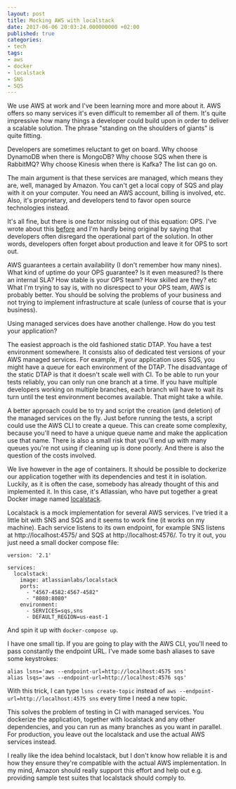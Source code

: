 ```yaml
---
layout: post
title: Mocking AWS with localstack
date: 2017-06-06 20:03:24.000000000 +02:00
published: true
categories:
- tech
tags:
- aws
- docker
- localstack
- SNS
- SQS
---
```


We use AWS at work and I've been learning more and more about it. AWS offers so many services it's even difficult to remember all of them. It's quite impressive how many things a developer could build upon in order to deliver a scalable solution. The phrase "standing on the shoulders of giants" is quite fitting.

<!--more-->

Developers are sometimes reluctant to get on board. Why choose DynamoDB when there is MongoDB? Why choose SQS when there is RabbitMQ? Why choose Kinesis when there is Kafka? The list can go on.

The main argument is that these services are managed, which means they are, well, managed by Amazon. You can't get a local copy of SQS and play with it on your computer. You need an AWS account, billing is involved, etc. Also, it's proprietary, and developers tend to favor open source technologies instead.

It's all fine, but there is one factor missing out of this equation: OPS. I've wrote about this <a href="{{ site.baseurl }}/2016/11/20/worked-fine-in-dev-ops-problem-now.html">before</a> and I'm hardly being original by saying that developers often disregard the operational part of the solution. In other words, developers often forget about production and leave it for OPS to sort out.

AWS guarantees a certain availability (I don't remember how many nines). What kind of uptime do your OPS guarantee? Is it even measured? Is there an internal SLA? How stable is your OPS team? How skilled are they? etc What I'm trying to say is, with no disrespect to your OPS team, AWS is probably better. You should be solving the problems of your business and not trying to implement infrastructure at scale (unless of course that is your business).

Using managed services does have another challenge. How do you test your application?

The easiest approach is the old fashioned static DTAP. You have a test environment somewhere. It consists also of dedicated test versions of your AWS managed services. For example, if your application uses SQS, you might have a queue for each environment of the DTAP. The disadvantage of the static DTAP is that it doesn't scale well with CI. To be able to run your tests reliably, you can only run one branch at a time. If you have multiple developers working on multiple branches, each branch will have to wait its turn until the test environment becomes available. That might take a while.

A better approach could be to try and script the creation (and deletion) of the managed services on the fly. Just before running the tests, a script could use the AWS CLI to create a queue. This can create some complexity, because you'll need to have a unique queue name and make the application use that name. There is also a small risk that you'll end up with many queues you're not using if cleaning up is done poorly. And there is also the question of the costs involved.

We live however in the age of containers. It should be possible to dockerize our application together with its dependencies and test it in isolation. Luckily, as it is often the case, somebody has already thought of this and implemented it. In this case, it's Atlassian, who have put together a great Docker image named <a href="https://bitbucket.org/atlassian/localstack/" target="_blank" rel="noopener">localstack</a>.

Localstack is a mock implementation for several AWS services. I've tried it a little bit with SNS and SQS and it seems to work fine (it works on my machine). Each service listens to its own endpoint, for example SNS listens at http://localhost:4575/ and SQS at http://localhost:4576/. To try it out, you just need a small docker compose file:

```
version: '2.1'

services:
  localstack:
    image: atlassianlabs/localstack
    ports:
      - "4567-4582:4567-4582"
      - "8080:8080"
    environment:
      - SERVICES=sqs,sns
      - DEFAULT_REGION=us-east-1

```

And spin it up with <code>docker-compose up</code>.

I have one small tip. If you are going to play with the AWS CLI, you'll need to pass constantly the endpoint URL. I've made some bash aliases to save some keystrokes:

```
alias lsns='aws --endpoint-url=http://localhost:4575 sns'
alias lsqs='aws --endpoint-url=http://localhost:4576 sqs'
```

With this trick, I can type <code>lsns create-topic</code> instead of <code>aws --endpoint-url=http://localhost:4575 sns</code> every time I need a new topic.

This solves the problem of testing in CI with managed services. You dockerize the application, together with localstack and any other dependencies, and you can run as many branches as you want in parallel. For production, you leave out the localstack and use the actual AWS services instead.

I really like the idea behind localstack, but I don't know how reliable it is and how they ensure they're compatible with the actual AWS implementation. In my mind, Amazon should really support this effort and help out e.g. providing sample test suites that localstack should comply to.
